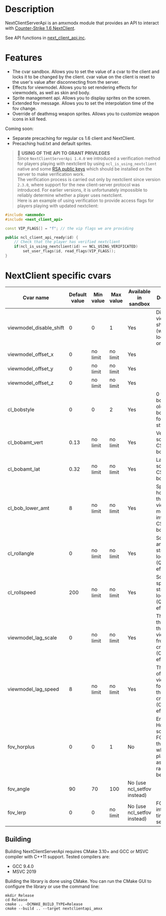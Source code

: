 # Description
NextClientServerApi is an amxmodx module that provides an API to interact with [Counter-Strike 1.6 NextClient](https://cs16nextclient.com).

See API functions in [next_client_api.inc](https://github.com/Next21Team/NextClientServerApi/blob/main/addons/amxmodx/scripting/include/next_client_api.inc).

# Features

- The cvar sandbox. Allows you to set the value of a cvar to the client and locks it to be changed by the client. cvar value on the client is reset to the user's value after disconnecting from the server.
- Effects for viewmodel. Allows you to set rendering effects for viewmodels, as well as skin and body.
- Sprite management api. Allows you to display sprites on the screen.
- Extended fov message. Allows you to set the interpolation time of the fov change.
- Override of deathmsg weapon sprites. Allows you to customize weapon icons in kill feed.

Coming soon:
- Separate precaching for regular cs 1.6 client and NextClient.
- Precaching hud.txt and default sprites.

> 💎 **USING OF THE API TO GRANT PRIVILEGES** <br />
Since `NextClientServerApi 1.4.0` we introduced a verification method for players playing with nextclient by using `ncl_is_using_nextclient` native and some [RSA public keys](https://github.com/Next21Team/NextClientServerApi/tree/main/addons/amxmodx/data/nextclient_api/pkeys) which should be installed on the server to make verification work.<br />
The verification process is carried out only by nextclient since version `2.3.0`, where support for the new client-server protocol was introduced. For earlier versions, it is unfortunately impossible to reliably determine whether a player uses nextclient.<br />
Here is an example of using verification to provide access flags for players playing with updated nextclient:
```c++
#include <amxmodx>
#include <next_client_api>

const VIP_FLAGS[] = "f"; // the vip flags we are providing

public ncl_client_api_ready(id) {
	// Check that the player has verified nextclient
	if(ncl_is_using_nextclient(id) == NCL_USING_VERIFICATED)
		set_user_flags(id, read_flags(VIP_FLAGS));
}
```

# NextClient specific cvars

| Cvar name | Default value | Min value | Max value | Available in sandbox | Description |
| --- | --- | --- | --- | --- | --- |
| viewmodel_disable_shift | 0 | 0 | 1 | Yes | Disable viewmodel shifting (when you looking up or down). |
| viewmodel_offset_x | 0 | no limit | no limit | Yes |  |
| viewmodel_offset_y | 0 | no limit | no limit | Yes |  |
| viewmodel_offset_z | 0 | no limit | no limit | Yes |  |
| cl_bobstyle | 0 | 0 | 2 | Yes | 0 for default bob, 1 for old style bob and 2 for CS:GO style bob. |
| cl_bobamt_vert | 0\.13 | no limit | no limit | Yes | Vertical scale for CS:GO style bob. |
| cl_bobamt_lat | 0\.32 | no limit | no limit | Yes | Lateral scale for CS:GO style bob. |
| cl_bob_lower_amt | 8 | no limit | no limit | Yes | Specifies how much the viewmodel moves inwards for CS:GO style bob. |
| cl_rollangle | 0 | no limit | no limit | Yes | Screen roll angle when strafing or looking (Quake effect). |
| cl_rollspeed | 200 | no limit | no limit | Yes | Screen roll speed when strafing or looking (Quake effect). |
| viewmodel_lag_scale | 0 | no limit | no limit | Yes | The value of the lag of the viewmodel from the crosshair (CS:GO effect). |
| viewmodel_lag_speed | 8 | no limit | no limit | Yes | The speed of the viewmodel following the crosshair (CS:GO effect). |
| fov_horplus | 0 | 0 | 1 | No | Enables Hor+ scaling for FOV. Fixes the FOV when playing with aspect ratios besides 4:3. |
| fov_angle | 90 | 70 | 100 | No (use ncl_setfov instead) |  |
| fov_lerp | 0 | 0 | no limit | No (use ncl_setfov instead) | FOV interpolation time in seconds. |

## Building

Building NextClientServerApi requires CMake 3.10+ and GCC or MSVC compiler with C++11 support. Tested compilers are:

* GCC 9.4.0
* MSVC 2019

Building the library is done using CMake. You can run the CMake GUI to configure the library or use the command line:

```
mkdir Release
cd Release
cmake .. -DCMAKE_BUILD_TYPE=Release
cmake --build .. --target nextclientapi_amxx
```
